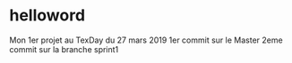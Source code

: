 # helloword
Mon 1er projet au TexDay du 27 mars 2019 
1er commit sur le Master
2eme commit sur la branche sprint1
